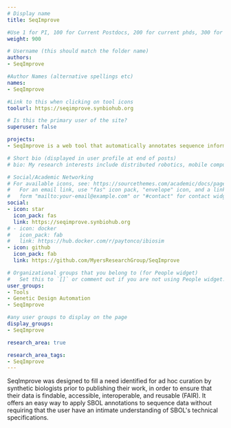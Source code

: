 ```yaml
---
# Display name
title: SeqImprove

#Use 1 for PI, 100 for Current Postdocs, 200 for current phds, 300 for current masters, 400 for current undergrads, 800 for alum postdocs, 810 for alum phds, 820 for alum masters, and 830 for alum undergrads, 900 for tools, 1000 for projects, 900 for tools, 1000 for projects
weight: 900

# Username (this should match the folder name)
authors:
- SeqImprove

#Author Names (alternative spellings etc)
names:
- SeqImprove

#Link to this when clicking on tool icons
toolurl: https://seqimprove.synbiohub.org

# Is this the primary user of the site?
superuser: false

projects:
- SeqImprove is a web tool that automatically annotates sequence information using part libraries and exports SBOL output.

# Short bio (displayed in user profile at end of posts)
# bio: My research interests include distributed robotics, mobile computing and programmable matter.

# Social/Academic Networking
# For available icons, see: https://sourcethemes.com/academic/docs/page-builder/#icons
#   For an email link, use "fas" icon pack, "envelope" icon, and a link in the
#   form "mailto:your-email@example.com" or "#contact" for contact widget.
social:
- icon: star
  icon_pack: fas
  link: https://seqimprove.synbiohub.org
# - icon: docker
#   icon_pack: fab
#   link: https://hub.docker.com/r/paytonco/ibiosim
- icon: github
  icon_pack: fab
  link: https://github.com/MyersResearchGroup/SeqImprove

# Organizational groups that you belong to (for People widget)
#   Set this to `[]` or comment out if you are not using People widget.
user_groups:
- Tools
- Genetic Design Automation
- SeqImprove

#any user groups to display on the page
display_groups:
- SeqImprove

research_area: true

research_area_tags:
- SeqImprove
---
```


SeqImprove was designed to fill a need identified for ad hoc curation by synthetic biologists prior to publishing their work, in order to ensure that their data is findable, accessible, interoperable, and reusable (FAIR). It offers an easy way to apply SBOL annotations to sequence data without requiring that the user have an intimate understanding of SBOL's technical specifications. 
